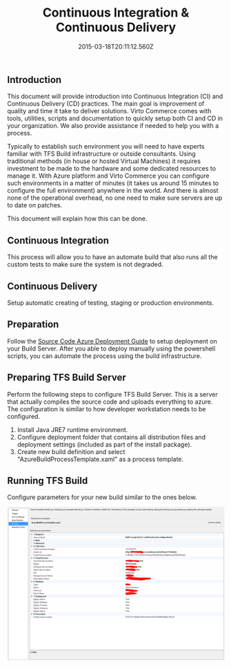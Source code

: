﻿---
title: Continuous Integration & Continuous Delivery
description: Continuous Integration & Continuous Delivery
layout: docs
date: 2015-03-18T20:11:12.560Z
priority: 1
---
## Introduction

This document will provide introduction into Continuous Integration (CI) and Continuous Delivery (CD) practices. The main goal is improvement of quality and time it take to deliver solutions. Virto Commerce comes with tools, utilities, scripts and documentation to quickly setup both CI and CD in your organization. We also provide assistance if needed to help you with a process.

Typically to establish such environment you will need to have experts familiar with TFS Build infrastructure or outside consultants. Using traditional methods (in house or hosted Virtual Machines) it requires investment to be made to the hardware and some dedicated resources to manage it. With Azure platform and Virto Commerce you can configure such environments in a matter of minutes (it takes us around 15 minutes to configure the full environment) anywhere in the world. And there is almost none of the operational overhead, no one need to make sure servers are up to date on patches.

This document will explain how this can be done.

## Continuous Integration

This process will allow you to have an automate build that also runs all the custom tests to make sure the system is not degraded.

## Continuous Delivery

Setup automatic creating of testing, staging or production environments.

## Preparation

Follow the [Source Code Azure Deployment Guide](docs/old-versions/vc113devguide/development-environment/source-code-azure-deployment) to setup deployment on your Build Server. After you able to deploy manually using the powershell scripts, you can automate the process using the build infrastructure.

## Preparing TFS Build Server

Perform the following steps to configure TFS Build Server. This is a server that actually compiles the source code and uploads everything to azure. The configuration is similar to how developer workstation needs to be configured.

1. Install Java JRE7 runtime environment.
2. Configure deployment folder that contains all distribution files and deployment settings (included as part of the install package).
3. Create new build definition and select "AzureBuildProcessTemplate.xaml" as a process template.

## Running TFS Build

Configure parameters for your new build similar to the ones below.

![](../../../assets/images/docs/tfs-continuous2.PNG)
